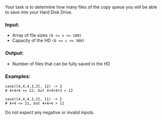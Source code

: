Your task is to determine how many files of the copy queue you will be able to save into your Hard Disk Drive.


### Input:

* Array of file sizes `(0 <= s <= 100)`
* Capacity of the HD `(0 <= c <= 500)`

### Output:

* Number of files that can be fully saved in the HD

### Examples:

```
save([4,4,4,3,3], 12) -> 3
# 4+4+4 <= 12, but 4+4+4+3 > 12
```

```
save([4,4,4,3,3], 11) -> 2
# 4+4 <= 11, but 4+4+4 > 11
```

Do not expect any negative or invalid inputs.